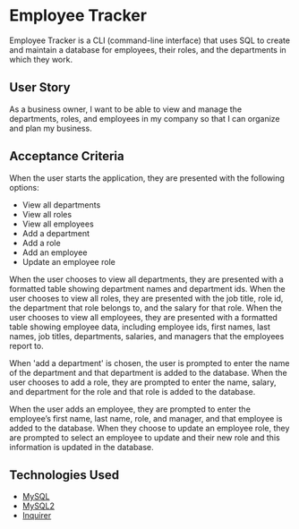 # Employee Tracker

Employee Tracker is a CLI (command-line interface) that uses SQL to create and maintain a database for employees, their roles, and the departments in which they work. 

## User Story

As a business owner, I want to be able to view and manage the departments, roles, and employees in my company so that I can organize and plan my business.

## Acceptance Criteria

When the user starts the application, they are presented with the following options:
* View all departments
* View all roles
* View all employees
* Add a department
* Add a role
* Add an employee
* Update an employee role

When the user chooses to view all departments, they are presented with a formatted table showing department names and department ids. When the user chooses to view all roles, they are presented with the job title, role id, the department that role belongs to, and the salary for that role. When the user chooses to view all employees, they are presented with a formatted table showing employee data, including employee ids, first names, last names, job titles, departments, salaries, and managers that the employees report to.

When 'add a department' is chosen, the user is prompted to enter the name of the department and that department is added to the database. When the user chooses to add a role, they are prompted to enter the name, salary, and department for the role and that role is added to the database.

When the user adds an employee, they are prompted to enter the employee’s first name, last name, role, and manager, and that employee is added to the database. When they choose to update an employee role, they are prompted to select an employee to update and their new role and this information is updated in the database.

## Technologies Used

* [MySQL](https://www.mysql.com/)
* [MySQL2](https://www.npmjs.com/package/mysql2)
* [Inquirer](https://www.npmjs.com/package/inquirer)